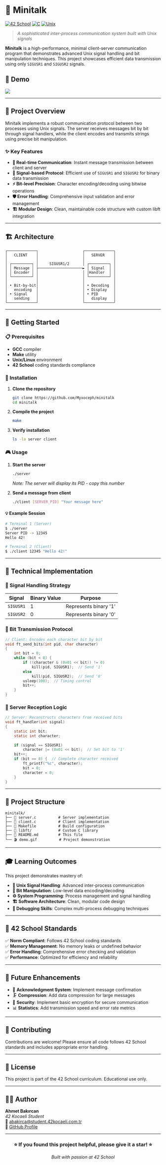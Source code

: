 # 🚀 Minitalk

[![42 School](https://img.shields.io/badge/42-School-000000?style=flat-square&logo=42&logoColor=white)](https://42.fr/)
[![C](https://img.shields.io/badge/C-00599C?style=flat-square&logo=c&logoColor=white)](https://en.wikipedia.org/wiki/C_(programming_language))
[![Unix](https://img.shields.io/badge/Unix-Signals-red?style=flat-square)](https://en.wikipedia.org/wiki/Unix_signal)

> *A sophisticated inter-process communication system built with Unix signals*

**Minitalk** is a high-performance, minimal client-server communication program that demonstrates advanced Unix signal handling and bit manipulation techniques. This project showcases efficient data transmission using only `SIGUSR1` and `SIGUSR2` signals.

## 📸 Demo

<!-- Add your demonstration GIF here -->
<img src="https://media2.giphy.com/media/v1.Y2lkPTc5MGI3NjExaTBja2txaHEwNWwxdDUwdXprMDQzZ3N6OGQzaHVsY3JnOGJyeWlheSZlcD12MV9pbnRlcm5hbF9naWZfYnlfaWQmY3Q9Zw/P7fS5EQyHLtSxV9vJh/giphy.gif" style="max-width: 100%; height: auto;" />

---

## 🎯 Project Overview

Minitalk implements a robust communication protocol between two processes using Unix signals. The server receives messages bit by bit through signal handlers, while the client encodes and transmits strings using precise bit manipulation.

### ✨ Key Features

- **🔄 Real-time Communication**: Instant message transmission between client and server
- **🎯 Signal-based Protocol**: Efficient use of `SIGUSR1` and `SIGUSR2` for binary data transmission
- **⚡ Bit-level Precision**: Character encoding/decoding using bitwise operations
- **🛡️ Error Handling**: Comprehensive input validation and error management
- **🏗️ Modular Design**: Clean, maintainable code structure with custom libft integration

---

## 🏗️ Architecture

```
┌─────────────┐                    ┌─────────────┐
│   CLIENT    │                    │   SERVER    │
│             │                    │             │
│ ┌─────────┐ │     SIGUSR1/2      │ ┌─────────┐ │
│ │ Message │ ├────────────────────► │ Signal  │ │
│ │ Encoder │ │                    │ │Handler  │ │
│ └─────────┘ │                    │ └─────────┘ │
│             │                    │             │
│ • Bit-by-bit│                    │ • Decoding  │
│   encoding  │                    │ • Display   │
│ • Signal    │                    │ • PID       │
│   sending   │                    │   display   │
└─────────────┘                    └─────────────┘
```

---

## 🚀 Getting Started

### 📋 Prerequisites

- **GCC** compiler
- **Make** utility
- **Unix/Linux** environment
- **42 School** coding standards compliance

### 🔧 Installation

1. **Clone the repository**
   ```bash
   git clone https://github.com/Myxoceph/minitalk
   cd minitalk
   ```

2. **Compile the project**
   ```bash
   make
   ```

3. **Verify installation**
   ```bash
   ls -la server client
   ```

### 🎮 Usage

1. **Start the server**
   ```bash
   ./server
   ```
   *Note: The server will display its PID - copy this number*

2. **Send a message from client**
   ```bash
   ./client [SERVER_PID] "Your message here"
   ```

#### 💡 Example Session

```bash
# Terminal 1 (Server)
$ ./server
Server PID -> 12345
Hello 42!

# Terminal 2 (Client)
$ ./client 12345 "Hello 42!"
```

---

## 🔧 Technical Implementation

### 🎯 Signal Handling Strategy

| Signal | Binary Value | Purpose |
|--------|-------------|---------|
| `SIGUSR1` | 1 | Represents binary '1' |
| `SIGUSR2` | 0 | Represents binary '0' |

### 🔀 Bit Transmission Protocol

```c
// Client: Encodes each character bit by bit
void ft_send_bits(int pid, char character)
{
    int bit = 0;
    while (bit < 8) {
        if ((character & (0x01 << bit)) != 0)
            kill(pid, SIGUSR1);  // Send '1'
        else
            kill(pid, SIGUSR2);  // Send '0'
        usleep(100);  // Timing control
        bit++;
    }
}
```

### 📡 Server Reception Logic

```c
// Server: Reconstructs characters from received bits
void ft_handler(int signal)
{
    static int bit;
    static int character;
    
    if (signal == SIGUSR1)
        character |= (0x01 << bit);  // Set bit to '1'
    bit++;
    if (bit == 8) {  // Complete character received
        ft_printf("%c", character);
        bit = 0;
        character = 0;
    }
}
```

---

## 📁 Project Structure

```
minitalk/
├── 📄 server.c          # Server implementation
├── 📄 client.c          # Client implementation
├── 📄 Makefile          # Build configuration
├── 📂 libft/            # Custom C library
├── 📄 README.md         # This file
└── 🎬 demo.gif          # Project demonstration
```

---

## 🎓 Learning Outcomes

This project demonstrates mastery of:

- **📡 Unix Signal Handling**: Advanced inter-process communication
- **🔢 Bit Manipulation**: Low-level data encoding/decoding
- **⚙️ System Programming**: Process management and signal handling
- **🏗️ Software Architecture**: Clean, modular code design
- **🐛 Debugging Skills**: Complex multi-process debugging techniques

---

## 🌟 42 School Standards

✅ **Norm Compliant**: Follows 42 School coding standards  
✅ **Memory Management**: No memory leaks or undefined behavior  
✅ **Error Handling**: Comprehensive error checking and validation  
✅ **Performance**: Optimized for efficiency and reliability  

---

## 🔮 Future Enhancements

- 🔄 **Acknowledgment System**: Implement message confirmation
- 🗜️ **Compression**: Add data compression for large messages
- 🔐 **Security**: Implement basic encryption for secure communication
- 📊 **Statistics**: Add transmission speed and error rate metrics

---

## 🤝 Contributing

Contributions are welcome! Please ensure all code follows 42 School standards and includes appropriate error handling.

---

## 📝 License

This project is part of the 42 School curriculum. Educational use only.

---

## 👨‍💻 Author

**Ahmet Bakırcan**  
*42 Kocaeli Student*  
📧 abakirca@student.42kocaeli.com.tr  
🔗 [GitHub Profile](https://github.com/abakirca)

---

<div align="center">
  <h3>⭐ If you found this project helpful, please give it a star! ⭐</h3>
  <p><i>Built with passion at 42 School</i></p>
</div>
